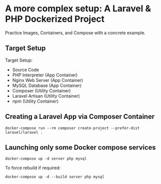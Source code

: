 # A more complex setup: A Laravel & PHP Dockerized Project

Practice Images, Containers, and Compose with a concrete example.

## Target Setup

Target Setup: 
* Source Code
* PHP Interpreter (App Container)
* Nginx Web Server (App Container)
* MySQL Database (App Container)
* Composer (Utility Container)
* Laravel Artisan (Utility Container)
* npm (Utility Container)

## Creating a Laravel App via Composer Container

```shell
docker-compose run --rm composer create-project --prefer-dist laravel/laravel .
```

## Launching only some Docker compose services

```shell
docker-compose up -d server php mysql
```

To force rebuild if required:
```shell
docker-compose up -d --build server php mysql
```
